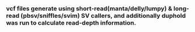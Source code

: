 ### vcf files generate using short-read(manta/delly/lumpy) & long-read (pbsv/sniffles/svim) SV callers, and additionally duphold was run to calculate read-depth information.
